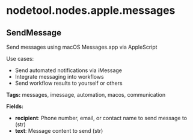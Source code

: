 # nodetool.nodes.apple.messages

## SendMessage

Send messages using macOS Messages.app via AppleScript

Use cases:
- Send automated notifications via iMessage
- Integrate messaging into workflows
- Send workflow results to yourself or others

**Tags:** messages, imessage, automation, macos, communication

**Fields:**
- **recipient**: Phone number, email, or contact name to send message to (str)
- **text**: Message content to send (str)


